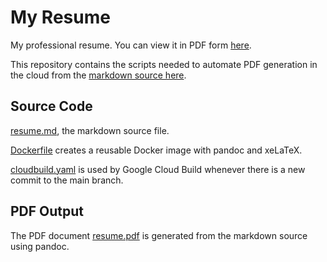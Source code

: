 # My Resume
My professional resume. You can view it in PDF form [here](https://github.com/samhiatt/my_resume/blob/generated/resume.pdf).

This repository contains the scripts needed to automate PDF generation in the cloud from the [markdown source here](/resume.md). 

## Source Code

[resume.md](/resume.md), the markdown source file. 

[Dockerfile](/Dockerfile) creates a reusable Docker image with pandoc and xeLaTeX.

[cloudbuild.yaml](/cloudbuild.yaml) is used by Google Cloud Build whenever there is a new commit to the main branch. 

## PDF Output 

The PDF document [resume.pdf](https://github.com/samhiatt/my_resume/blob/generated/resume.pdf) is generated from the markdown source using pandoc.


